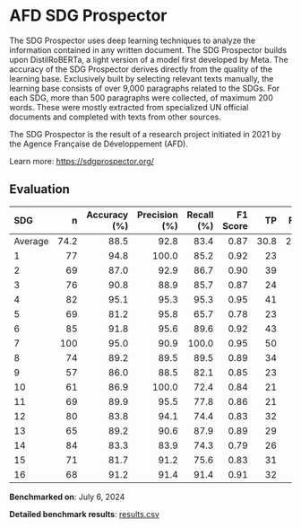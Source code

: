 # AFD SDG Prospector

The SDG Prospector uses deep learning techniques to analyze the information
contained in any written document. The SDG Prospector builds upon
DistilRoBERTa, a light version of a model first developed by Meta. The
accuracy of the SDG Prospector derives directly from the quality of the
learning base. Exclusively built by selecting relevant texts manually, the
learning base consists of over 9,000 paragraphs related to the SDGs. For each
SDG, more than 500 paragraphs were collected, of maximum 200 words. These were
mostly extracted from specialized UN official documents and completed with
texts from other sources.

The SDG Prospector is the result of a research project initiated in 2021 by
the Agence Française de Développement (AFD).


Learn more: https://sdgprospector.org/

## Evaluation

| SDG     |    n |   Accuracy (%) |   Precision (%) |   Recall (%) |   F1 Score |   TP |   FP |   TN |   FN |
|:--------|-----:|---------------:|----------------:|-------------:|-----------:|-----:|-----:|-----:|-----:|
| Average | 74.2 |           88.5 |            92.8 |         83.4 |       0.87 | 30.8 |  2.5 | 35.1 |  5.8 |
| 1       |   77 |           94.8 |           100.0 |         85.2 |       0.92 |   23 |    0 |   50 |    4 |
| 2       |   69 |           87.0 |            92.9 |         86.7 |       0.90 |   39 |    3 |   21 |    6 |
| 3       |   76 |           90.8 |            88.9 |         85.7 |       0.87 |   24 |    3 |   45 |    4 |
| 4       |   82 |           95.1 |            95.3 |         95.3 |       0.95 |   41 |    2 |   37 |    2 |
| 5       |   69 |           81.2 |            95.8 |         65.7 |       0.78 |   23 |    1 |   33 |   12 |
| 6       |   85 |           91.8 |            95.6 |         89.6 |       0.92 |   43 |    2 |   35 |    5 |
| 7       |  100 |           95.0 |            90.9 |        100.0 |       0.95 |   50 |    5 |   45 |    0 |
| 8       |   74 |           89.2 |            89.5 |         89.5 |       0.89 |   34 |    4 |   32 |    4 |
| 9       |   57 |           86.0 |            88.5 |         82.1 |       0.85 |   23 |    3 |   26 |    5 |
| 10      |   61 |           86.9 |           100.0 |         72.4 |       0.84 |   21 |    0 |   32 |    8 |
| 11      |   69 |           89.9 |            95.5 |         77.8 |       0.86 |   21 |    1 |   41 |    6 |
| 12      |   80 |           83.8 |            94.1 |         74.4 |       0.83 |   32 |    2 |   35 |   11 |
| 13      |   65 |           89.2 |            90.6 |         87.9 |       0.89 |   29 |    3 |   29 |    4 |
| 14      |   84 |           83.3 |            83.9 |         74.3 |       0.79 |   26 |    5 |   44 |    9 |
| 15      |   71 |           81.7 |            91.2 |         75.6 |       0.83 |   31 |    3 |   27 |   10 |
| 16      |   68 |           91.2 |            91.4 |         91.4 |       0.91 |   32 |    3 |   30 |    3 |

**Benchmarked on**: July 6, 2024

**Detailed benchmark results**: [results.csv](results.csv)